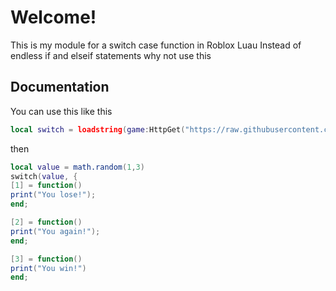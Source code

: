 # Welcome!
This is my module for a switch case function in Roblox Luau
Instead of endless if and elseif statements why not use this

## Documentation
You can use this like this
```lua
local switch = loadstring(game:HttpGet("https://raw.githubusercontent.com/SebExMachina/ROBLOX-scripts-ig/main/general/switch%20case/main.lua"))()
```
then
```lua
local value = math.random(1,3)
switch(value, {
[1] = function()
print("You lose!");
end;

[2] = function()
print("You again!");
end;

[3] = function()
print("You win!")
end;
```





